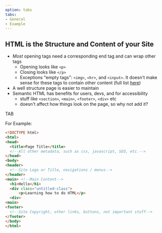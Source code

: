 ```yaml
---
option: tabs
tabs:
- General
- Example
---
```


## HTML is the Structure and Content of your Site

* *Most* opening tags need a corresponding end tag and can wrap other tags
  * Opening looks like `<p>`
  * Closing looks like `</p>`
  * Exceptions "empty tags": `<img>`, `<hr>`, and `<input>`. It doesn't make sense for these tags to contain other content (full list [here](https://developer.mozilla.org/en-US/docs/Glossary/Empty_element))
* A well structure page is easier to maintain
* Semantic HTML has benefits for users, devs, and for accessibility
  * stuff like `<section>`, `<main>`, `<footer>`, `<div>` etc
  * doesn't affect how things look on the page, so why not add it?

TAB

For Example:

``` HTML
<!DOCTYPE html>
<html>
<head>
  <title>Page Title</title>
  <!--All other metadata, such as css, javascript, SEO, etc.-->
</head>
<body>
<header>
  <!--Site Logo or Title, navigations / menus-->
</header>
<main> <!--Main Content-->
  <h1>Hello</h1>
  <div class="untitled-class">
      <p>Learning how to do HTML</p>
  <div>
<main>
<footer>
  <!--Site Copyright, other links, buttons, not important stuff-->
</footer>
</body>
</html>
```
